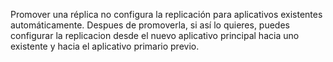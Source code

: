 Promover una réplica no configura la replicación para aplicativos existentes automáticamente. Despues de promoverla, si así lo quieres, puedes configurar la replicacion desde el nuevo aplicativo principal hacia uno existente y hacia el aplicativo primario previo.
